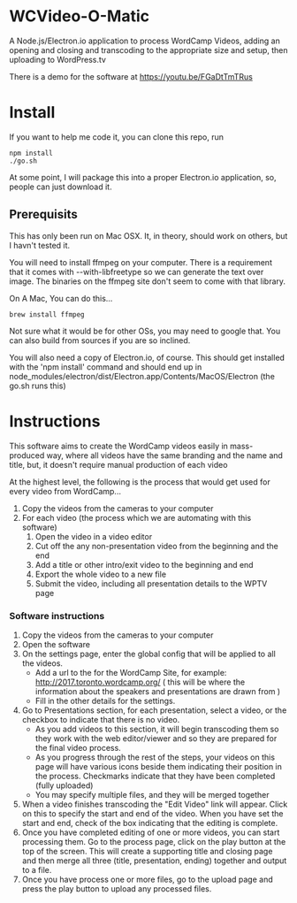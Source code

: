 # WCVideo-O-Matic

A Node.js/Electron.io application to process WordCamp Videos, adding an opening and closing and transcoding to the appropriate size and setup, then uploading to WordPress.tv

There is a demo for the software at https://youtu.be/FGaDtTmTRus


# Install

If you want to help me code it, you can clone this repo, run 
```
npm install
./go.sh 
```

At some point, I will package this into a proper Electron.io application, so, people can just download it.

## Prerequisits 

This has only been run on Mac OSX.  It, in theory, should work on others, but I havn't tested it.

You will need to install ffmpeg on your computer.  There is a requirement that it comes with --with-libfreetype so we can generate the text over image.  The binaries on the ffmpeg site don't seem to come with that library.   

On A Mac, You can do this...
```
brew install ffmpeg 
```

Not sure what it would be for other OSs, you may need to google that.  You can also build from sources if you are so inclined.


You will also need a copy of Electron.io, of course.  This should get installed with the 'npm install' command and should end up in node_modules/electron/dist/Electron.app/Contents/MacOS/Electron (the go.sh runs this)

# Instructions

This software aims to create the WordCamp videos easily in mass-produced way, where all videos have the same branding and the name and title, but, it doesn't require manual production of each video

At the highest level, the following is the process that would get used for every video from WordCamp...

1. Copy the videos from the cameras to your computer
2. For each video (the process which we are automating with this software)
   1. Open the video in a video editor
   2. Cut off the any non-presentation video from the beginning and the end
   3. Add a title or other intro/exit video to the beginning and end
   4. Export the whole video to a new file
   5. Submit the video, including all presentation details to the WPTV page

### Software instructions

1. Copy the videos from the cameras to your computer
2. Open the software 
3. On the settings page, enter the global config that will be applied to all the videos.
    * Add a url to the for the WordCamp Site, for example: http://2017.toronto.wordcamp.org/   ( this will be where the information about the speakers and presentations are drawn from )
    * Fill in the other details for the settings.
4. Go to Presentations section, for each presentation, select a video, or the checkbox to indicate that there is no video.
    * As you add videos to this section, it will begin transcoding them so they work with the web editor/viewer and so they are prepared for the final video process.
    * As you progress through the rest of the steps, your videos on this page will have various icons beside them indicating their position in the process.   Checkmarks indicate that they have been completed (fully uploaded)
    * You may specify multiple files, and they will be merged together
5. When a video finishes transcoding the "Edit Video" link will appear.  Click on this to specify the start and end of the video.  When you have set the start and end, check of the box indicating that the editing is complete.
6. Once you have completed editing of one or more videos, you can start processing them.  Go to the process page, click on the play button at the top of the screen.   This will create a supporting title and closing page and then merge all three (title, presentation, ending) together and output to a file. 
7. Once you have process one or more files, go to the upload page and press the play button to upload any processed files.



